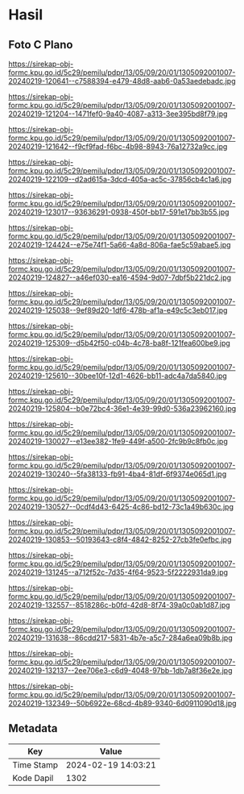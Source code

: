 # Hasil

## Foto C Plano

https://sirekap-obj-formc.kpu.go.id/5c29/pemilu/pdpr/13/05/09/20/01/1305092001007-20240219-120641--c7588394-e479-48d8-aab6-0a53aedebadc.jpg

https://sirekap-obj-formc.kpu.go.id/5c29/pemilu/pdpr/13/05/09/20/01/1305092001007-20240219-121204--1471fef0-9a40-4087-a313-3ee395bd8f79.jpg

https://sirekap-obj-formc.kpu.go.id/5c29/pemilu/pdpr/13/05/09/20/01/1305092001007-20240219-121642--f9cf9fad-f6bc-4b98-8943-76a12732a9cc.jpg

https://sirekap-obj-formc.kpu.go.id/5c29/pemilu/pdpr/13/05/09/20/01/1305092001007-20240219-122109--d2ad615a-3dcd-405a-ac5c-37856cb4c1a6.jpg

https://sirekap-obj-formc.kpu.go.id/5c29/pemilu/pdpr/13/05/09/20/01/1305092001007-20240219-123017--93636291-0938-450f-bb17-591e17bb3b55.jpg

https://sirekap-obj-formc.kpu.go.id/5c29/pemilu/pdpr/13/05/09/20/01/1305092001007-20240219-124424--e75e74f1-5a66-4a8d-806a-fae5c59abae5.jpg

https://sirekap-obj-formc.kpu.go.id/5c29/pemilu/pdpr/13/05/09/20/01/1305092001007-20240219-124827--a46ef030-ea16-4594-9d07-7dbf5b221dc2.jpg

https://sirekap-obj-formc.kpu.go.id/5c29/pemilu/pdpr/13/05/09/20/01/1305092001007-20240219-125038--9ef89d20-1df6-478b-af1a-e49c5c3eb017.jpg

https://sirekap-obj-formc.kpu.go.id/5c29/pemilu/pdpr/13/05/09/20/01/1305092001007-20240219-125309--d5b42f50-c04b-4c78-ba8f-121fea600be9.jpg

https://sirekap-obj-formc.kpu.go.id/5c29/pemilu/pdpr/13/05/09/20/01/1305092001007-20240219-125610--30bee10f-12d1-4626-bb11-adc4a7da5840.jpg

https://sirekap-obj-formc.kpu.go.id/5c29/pemilu/pdpr/13/05/09/20/01/1305092001007-20240219-125804--b0e72bc4-36e1-4e39-99d0-536a23962160.jpg

https://sirekap-obj-formc.kpu.go.id/5c29/pemilu/pdpr/13/05/09/20/01/1305092001007-20240219-130027--e13ee382-1fe9-449f-a500-2fc9b9c8fb0c.jpg

https://sirekap-obj-formc.kpu.go.id/5c29/pemilu/pdpr/13/05/09/20/01/1305092001007-20240219-130240--5fa38133-fb91-4ba4-81df-6f9374e065d1.jpg

https://sirekap-obj-formc.kpu.go.id/5c29/pemilu/pdpr/13/05/09/20/01/1305092001007-20240219-130527--0cdf4d43-6425-4c86-bd12-73c1a49b630c.jpg

https://sirekap-obj-formc.kpu.go.id/5c29/pemilu/pdpr/13/05/09/20/01/1305092001007-20240219-130853--50193643-c8f4-4842-8252-27cb3fe0efbc.jpg

https://sirekap-obj-formc.kpu.go.id/5c29/pemilu/pdpr/13/05/09/20/01/1305092001007-20240219-131245--a712f52c-7d35-4f64-9523-5f2222931da9.jpg

https://sirekap-obj-formc.kpu.go.id/5c29/pemilu/pdpr/13/05/09/20/01/1305092001007-20240219-132557--8518286c-b0fd-42d8-8f74-39a0c0ab1d87.jpg

https://sirekap-obj-formc.kpu.go.id/5c29/pemilu/pdpr/13/05/09/20/01/1305092001007-20240219-131638--86cdd217-5831-4b7e-a5c7-284a6ea09b8b.jpg

https://sirekap-obj-formc.kpu.go.id/5c29/pemilu/pdpr/13/05/09/20/01/1305092001007-20240219-132137--2ee706e3-c6d9-4048-97bb-1db7a8f36e2e.jpg

https://sirekap-obj-formc.kpu.go.id/5c29/pemilu/pdpr/13/05/09/20/01/1305092001007-20240219-132349--50b6922e-68cd-4b89-9340-6d0911090d18.jpg


## Metadata

| Key        | Value               |
| ---------- | ------------------- |
| Time Stamp | 2024-02-19 14:03:21 |
| Kode Dapil | 1302                |



